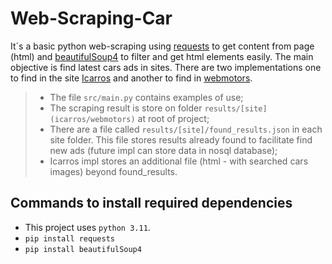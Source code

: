 # Web-Scraping-Car
It´s a basic python web-scraping using [requests](https://requests.readthedocs.io/en/latest/) to get content from page (html) and 
[beautifulSoup4](https://www.crummy.com/software/BeautifulSoup/bs4/doc/) to filter and get html elements easily. 
The main objective is find latest cars ads in sites. There are two implementations
one to find in the site [Icarros](https://www.icarros.com.br/ache/listaanuncios.jsp) and another to find in [webmotors](https://www.webmotors.com.br/).

> - The file `src/main.py` contains examples of use;
> - The scraping result is store on folder `results/[site] (icarros/webmotors)` at root of project;
> - There are a file called `results/[site]/found_results.json` in each site folder. 
> This file stores results already found 
> to facilitate find new ads (future impl can store data in nosql database);
> - Icarros impl stores an additional file (html - with searched cars images) beyond found_results.

## Commands to install required dependencies

- This project uses `python 3.11`.
- `pip install requests` 
- `pip install beautifulSoup4`